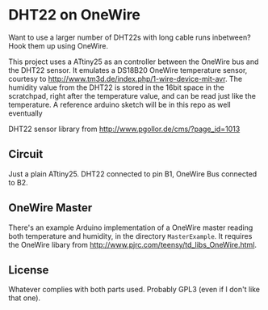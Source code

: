 # DHT22 on OneWire
Want to use a larger number of DHT22s with long cable runs inbetween? Hook them up using OneWire.

This project uses a ATtiny25 as an controller between the OneWire bus and the DHT22 sensor. It emulates a DS18B20 OneWire temperature sensor, courtesy to http://www.tm3d.de/index.php/1-wire-device-mit-avr. The humidity value from the DHT22 is stored in the 16bit space in the scratchpad, right after the temperature value, and can be read just like the temperature. A reference arduino sketch will be in this repo as well eventually

DHT22 sensor library from http://www.pgollor.de/cms/?page_id=1013

## Circuit
Just a plain ATtiny25. DHT22 connected to pin B1, OneWire Bus connected to B2.

## OneWire Master
There's an example Arduino implementation of a OneWire master reading both temperature and humidity, in the directory `MasterExample`. It requires the OneWire libary from http://www.pjrc.com/teensy/td_libs_OneWire.html.

## License
Whatever complies with both parts used. Probably GPL3 (even if I don't like that one).
